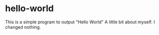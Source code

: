 # hello-world
This is a simple program to output "Hello World"
A little bit about myself.
I changed nothing.
